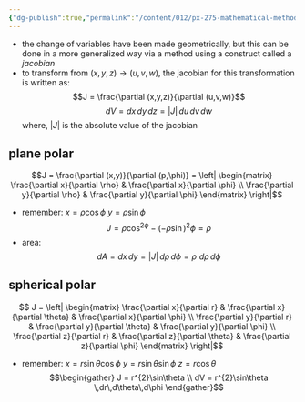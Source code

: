 ```yaml
---
{"dg-publish":true,"permalink":"/content/012/px-275-mathematical-methods/b-coordinate-systems-and-integration/b2-4-integration/px-275-b3-jacobian/","noteIcon":"1","created":"2024-11-25T10:50:32.000+00:00","updated":"2024-11-26T10:04:49.574+00:00"}
---
```


- the change of variables have been made geometrically, but this can be done in a more generalized way via a method using a construct called a *jacobian*
- to transform from $(x,y,z) \to (u,v,w)$, the jacobian for this transformation is written as:
$$J = \frac{\partial (x,y,z)}{\partial (u,v,w)}$$
$$dV = dx\,dy\,dz = |J|\,du\,dv\,dw$$
	where, $|J|$ is the absolute value of the jacobian
## plane polar 
$$J = \frac{\partial (x,y)}{\partial (p,\phi)} = \left| \begin{matrix} \frac{\partial x}{\partial \rho} & \frac{\partial x}{\partial \phi} \\ \frac{\partial y}{\partial \rho} & \frac{\partial y}{\partial \phi} \end{matrix} \right|$$
- remember: 
		$x = \rho\cos\phi$
		$y = \rho\sin\phi$
$$J = \rho\cos^{2\phi} - (-\rho\sin)^{2}\phi = \rho$$
- area: 
$$dA = dx\,dy = |J|\,d\rho\,d\phi = \rho\,\,d\rho\,d\phi$$
## spherical polar
$$ J = \left| \begin{matrix} \frac{\partial x}{\partial r} & \frac{\partial x}{\partial \theta} & \frac{\partial x}{\partial \phi} \\ \frac{\partial y}{\partial r} & \frac{\partial y}{\partial \theta} & \frac{\partial y}{\partial \phi} \\ \frac{\partial z}{\partial r} & \frac{\partial z}{\partial \theta} & \frac{\partial z}{\partial \phi} \end{matrix} \right|$$
- remember:
		$x = r\sin\theta\cos\phi$
		$y = r\sin\theta\sin\phi$
		$z = r\cos\theta$
$$\begin{gather}
	J  = r^{2}\sin\theta \\
	dV = r^{2}\sin\theta \,dr\,d\theta\,d\phi
\end{gather}$$

